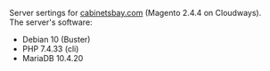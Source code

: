 Server sertings for [cabinetsbay.com](https://cabinetsbay.com) (Magento 2.4.4 on Cloudways).  
The server's software:
- Debian 10 (Buster)
- PHP 7.4.33 (cli)
- MariaDB 10.4.20